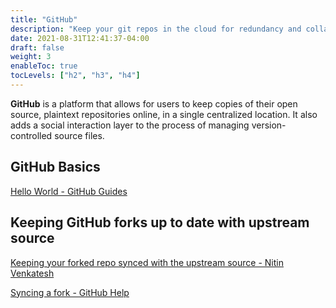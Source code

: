 ```yaml
---
title: "GitHub"
description: "Keep your git repos in the cloud for redundancy and collaboration."
date: 2021-08-31T12:41:37-04:00
draft: false
weight: 3
enableToc: true
tocLevels: ["h2", "h3", "h4"]
---
```


**GitHub** is a platform that allows for users to keep copies of their open source, plaintext repositories online, in a single centralized location.
It also adds a social interaction layer to the process of managing version-controlled source files.

## GitHub Basics

<a href="https://guides.github.com/activities/hello-world/" target="_blank">Hello World - GitHub Guides</a>

## Keeping GitHub forks up to date with upstream source 

<a href="https://2buntu.com/articles/1459/keeping-your-forked-repo-synced-with-the-upstream-source/" target="_blank">Keeping your forked repo synced with the upstream source - Nitin Venkatesh</a>

<a href="https://help.github.com/articles/syncing-a-fork/" target="_blank">Syncing a fork - GitHub Help</a>

